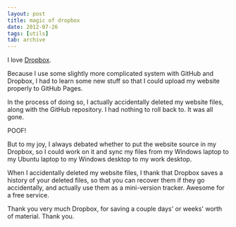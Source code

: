 ```yaml
---
layout: post
title: magic of dropbox
date: 2012-07-26
tags: [utils]
tab: archive
---
```


<p>
  I love <a href="www.dropbox.com" target="_blank">Dropbox</a>.
</p>

<p>
  Because I use some slightly more complicated system with GitHub and Dropbox, 
  I had to learn some new stuff so that I could upload my website properly to GitHub Pages.
</p>

<p>
  In the process of doing so, I actually accidentally deleted my website files, along with the 
  GitHub repository. I had nothing to roll back to. It was all gone.
</p>

<p>
  POOF!
</p>

<p>
  But to my joy, I always debated whether to put the website source in my Dropbox, so I could
  work on it and sync my files from my Windows laptop to my Ubuntu laptop to my Windows desktop 
  to my work desktop. 
</p>

<p>
  When I accidentally deleted my website files, I thank that Dropbox saves a history of your deleted
  files, so that you can recover them if they go accidentally, and actually use them as a mini-version
  tracker. Awesome for a free service.
</p>

<p>
  Thank you very much Dropbox, for saving a couple days' or weeks' worth of material. Thank you.
</p>